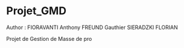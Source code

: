 # Projet_GMD

Author : 
FIORAVANTI Anthony
FREUND Gauthier
SIERADZKI FLORIAN 

Projet de Gestion de Masse de pro
